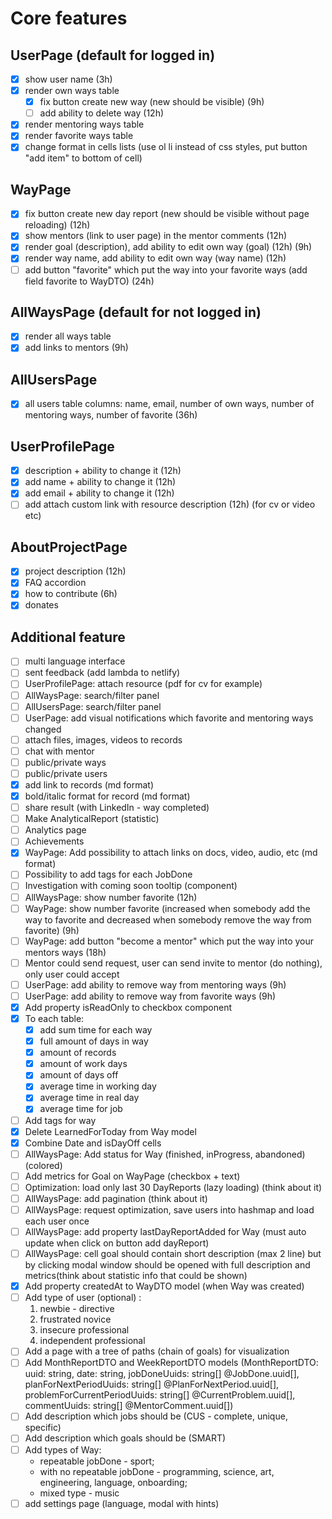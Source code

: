 # Core features

## UserPage (default for logged in)

- [x] show user name (3h)
- [x] render own ways table
  - [x] fix button create new way (new should be visible) (9h)
  - [ ] add ability to delete way (12h)
- [x] render mentoring ways table
- [x] render favorite ways table
- [x] change format in cells lists (use ol li instead of css styles, put button "add item" to bottom of cell)

## WayPage

- [x] fix button create new day report (new should be visible without page reloading) (12h)
- [x] show mentors (link to user page) in the mentor comments (12h)
- [x] render goal (description), add ability to edit own way (goal) (12h) (9h)
- [x] render way name, add ability to edit own way (way name) (12h)
- [ ] add button "favorite" which put the way into your favorite ways (add field favorite to WayDTO) (24h)

## AllWaysPage (default for not logged in)

- [x] render all ways table
- [x] add links to mentors (9h)

## AllUsersPage

- [x] all users table columns: name, email, number of own ways, number of mentoring ways, number of favorite (36h) 

## UserProfilePage

- [x] description + ability to change it (12h)
- [x] add name + ability to change it (12h)
- [x] add email + ability to change it (12h)
- [ ] add attach custom link with resource description (12h) (for cv or video etc)

## AboutProjectPage

- [x] project description (12h)
- [x] FAQ accordion
- [x] how to contribute (6h)
- [x] donates

## Additional feature

- [ ] multi language interface 
- [ ] sent feedback (add lambda to netlify)
- [ ] UserProfilePage: attach resource (pdf for cv for example)
- [ ] AllWaysPage: search/filter panel
- [ ] AllUsersPage: search/filter panel
- [ ] UserPage: add visual notifications which favorite and mentoring ways changed
- [ ] attach files, images, videos to records
- [ ] chat with mentor
- [ ] public/private ways
- [ ] public/private users
- [x] add link to records (md format)
- [x] bold/italic format for record (md format)
- [ ] share result (with LinkedIn - way completed)
- [ ] Make AnalyticalReport (statistic)
- [ ] Analytics page
- [ ] Achievements
- [x] WayPage: Add possibility to attach links on docs, video, audio, etc (md format)
- [ ] Possibility to add tags for each JobDone
- [ ] Investigation with coming soon tooltip (component)
- [ ] AllWaysPage: show number favorite (12h)
- [ ] WayPage: show number favorite (increased when somebody add the way to favorite and decreased when somebody remove the way from favorite) (9h)
- [ ] WayPage: add button "become a mentor" which put the way into your mentors ways (18h)
- [ ] Mentor could send request, user can send invite to mentor (do nothing), only user could accept 
- [ ] UserPage: add ability to remove way from mentoring ways (9h)
- [ ] UserPage: add ability to remove way from favorite ways (9h)
- [x] Add property isReadOnly to checkbox component
- [x] To each table:
  - [x] add sum time for each way
  - [x] full amount of days in way
  - [x] amount of records
  - [x] amount of work days
  - [x] amount of days off
  - [x] average time in working day
  - [x] average time in real day
  - [x] average time for job
- [ ] Add tags for way
- [x] Delete LearnedForToday from Way model
- [x] Combine Date and isDayOff cells 
- [ ] AllWaysPage: Add status for Way (finished, inProgress, abandoned) (colored)
- [ ] Add metrics for Goal on WayPage (checkbox + text)
- [ ] Optimization: load only last 30 DayReports (lazy loading) (think about it)
- [ ] AllWaysPage: add pagination (think about it)
- [ ] AllWaysPage: request optimization, save users into hashmap and load each user once
- [ ] AllWaysPage: add property lastDayReportAdded for Way (must auto update when click on button add dayReport)
- [ ] AllWaysPage: cell goal should contain short description (max 2 line) but by clicking modal window should be opened with full description and metrics(think about statistic info that could be shown)
- [x] Add property createdAt to WayDTO model (when Way was created)
- [ ] Add type of user (optional) : 
  1. newbie - directive
  2. frustrated novice
  3. insecure professional
  4. independent professional
- [ ] Add a page with a tree of paths (chain of goals) for visualization
- [ ] Add MonthReportDTO and WeekReportDTO models (MonthReportDTO: uuid: string, date: string, jobDoneUuids: string[] @JobDone.uuid[], planForNextPeriodUuids: string[] @PlanForNextPeriod.uuid[], problemForCurrentPeriodUuids: string[] @CurrentProblem.uuid[], commentUuids: string[] @MentorComment.uuid[])
- [ ] Add description which jobs should be (CUS - complete, unique, specific)
- [ ] Add description which goals should be (SMART)
- [ ] Add types of Way:
  * repeatable jobDone - sport;
  * with no repeatable jobDone - programming, science, art, engineering, language, onboarding;
  * mixed type - music
- [ ] add settings page (language, modal with hints)
